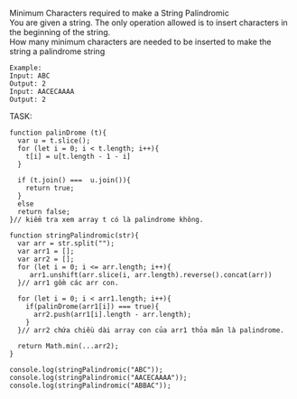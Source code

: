 Minimum Characters required to make a String Palindromic  
You are given a string. The only operation allowed is to insert characters in the beginning of the string.  
How many minimum characters are needed to be inserted to make the string a palindrome string
```
Example:
Input: ABC
Output: 2
Input: AACECAAAA
Output: 2
```

TASK:  

```
function palinDrome (t){
  var u = t.slice();
  for (let i = 0; i < t.length; i++){
    t[i] = u[t.length - 1 - i]
  }
  
  if (t.join() ===  u.join()){
    return true;
  }
  else 
  return false;
}// kiểm tra xem array t có là palindrome không.

function stringPalindromic(str){
  var arr = str.split("");
  var arr1 = [];
  var arr2 = [];
  for (let i = 0; i <= arr.length; i++){
     arr1.unshift(arr.slice(i, arr.length).reverse().concat(arr))
  }// arr1 gồm các arr con.

  for (let i = 0; i < arr1.length; i++){
    if(palinDrome(arr1[i]) === true){
      arr2.push(arr1[i].length - arr.length);
    }
  }// arr2 chứa chiều dài array con của arr1 thỏa mãn là palindrome.
  
  return Math.min(...arr2);
}

console.log(stringPalindromic("ABC"));
console.log(stringPalindromic("AACECAAAA"));
console.log(stringPalindromic("ABBAC"));
```
